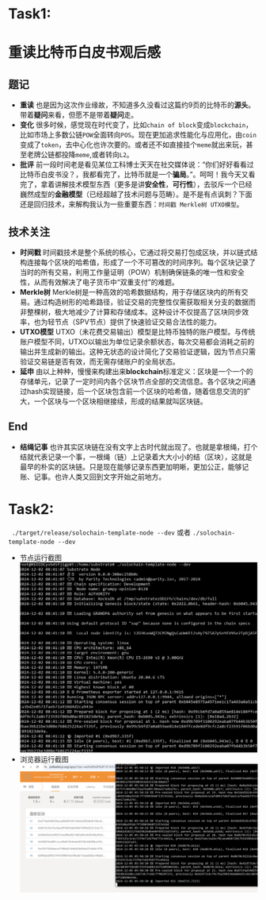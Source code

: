 # Task1:

# 重读比特币白皮书观后感

## 题记
* **重读** 也是因为这次作业缘故，不知道多久没看过这篇约9页的比特币的**源头**。带着**疑问**来看，但愿不是带着**疑问**走。
* **变化** 很多时候，感觉现在时代变了，比如`chain of block`变成`blockchain`，比如市场上多数公链`POW`全面转向`POS`。现在更加追求性能化与应用化，由`coin`变成了`token`，去中心化也许次要的。或者还不如直接挂个`meme`就出来玩，甚至老牌公链都投降`meme`,或者转向`L2`。
* **批评** 前一段时间老是看见某位工科博士天天在社交媒体说：“你们好好看看过比特币白皮书没？，我都看完了，比特币就是一个**骗局**。”。呵呵！我今天又看完了，拿着讲解技术模型东西（更多是讲**安全性**，**可行性**），去驳斥一个已经巍然成型的**金融模型**（已经超越了技术问题与范畴）。是不是有点讽刺？下面还是回归技术，来解构我认为一些重要东西：`时间戳 Merkle树 UTXO模型`。

## 技术关注
* **时间戳** 时间戳技术是整个系统的核心，它通过将交易打包成区块，并以链式结构连接每个区块的哈希值，形成了一个不可篡改的时间序列。每个区块记录了当时的所有交易，利用工作量证明（POW）机制确保链条的唯一性和安全性，从而有效解决了电子货币中“双重支付”的难题。
* **Merkle树** Merkle树是一种高效的哈希数据结构，用于存储区块内的所有交易。通过构造树形的哈希路径，验证交易的完整性仅需获取相关分支的数据而非整棵树，极大地减少了计算和存储成本。这种设计不仅提高了区块同步效率，也为轻节点（SPV节点）提供了快速验证交易合法性的能力。
* **UTXO模型** UTXO（未花费交易输出）模型是比特币独特的账户模型。与传统账户模型不同，UTXO以输出为单位记录余额状态，每次交易都会消耗之前的输出并生成新的输出。这种无状态的设计简化了交易验证逻辑，因为节点只需验证交易链是否有效，而无需存储账户的全局状态。
* **延申** 由以上种种，慢慢来构建出来**blockchain**标准定义：区块是一个一个的存储单元，记录了一定时间内各个区块节点全部的交流信息。各个区块之间通过hash实现链接，后一个区块包含前一个区块的哈希值，随着信息交流的扩大，一个区块与一个区块相继接续，形成的结果就叫区块链。

## End
* **结绳记事** 也许其实区块链在没有文字上古时代就出现了。也就是拿根绳，打个结就代表记录一个事，一根绳（链）上记录着大大小小的结（区块），这就是最早的朴实的区块链。只是现在能够记录东西更加明晰，更加公正，能够记账、记事。也许人类又回到文字开始之前地方。


# Task2:
` ./target/release/solochain-template-node --dev` 或者 `./solochain-template-node --dev`
* 节点运行截图
![img](./task2.png)
* 浏览器运行截图
![img](./task2-1.png)
